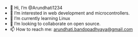 - 👋 Hi, I’m @Arundhati1234
- 👀 I’m interested in web development and microcontrollers.
- 🌱 I’m currently learning Linux
- 💞️ I’m looking to collaborate on open source.
- 📫 How to reach me: arundhati.bandopadhyaya@gmail.com

<!---
Arundhati1234/Arundhati1234 is a ✨ special ✨ repository because its `README.md` (this file) appears on your GitHub profile.
You can click the Preview link to take a look at your changes.
--->
